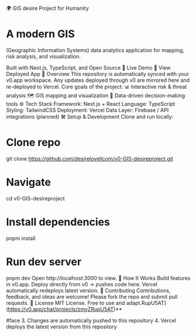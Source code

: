 🌍 GIS desire Project for Humanity

# A modern GIS 
(Geographic Information Systems) 
data analytics application for mapping, 
risk analysis, and visualization. 

Built with Next.js, TypeScript, and Open Source
🚀 Live Demo
🔗 View Deployed App
📖 Overview
This repository is automatically synced with your v0.app workspace. Any updates deployed through v0 are mirrored here and re-deployed to Vercel.
Core goals of the project:
📊 Interactive risk & threat analysis
🗺️ GIS mapping and visualization
🔎 Data-driven decision-making tools
⚙️ Tech Stack
Framework: Next.js + React
Language: TypeScript
Styling: TailwindCSS
Deployment: Vercel
Data Layer: Firebase / API integrations (planned)
🛠️ Setup & Development
Clone and run locally:
# Clone repo
git clone https://github.com/desirelovellcom/v0-GIS-desireproject.git

# Navigate
cd v0-GIS-desireproject

# Install dependencies
pnpm install

# Run dev server
pnpm dev
Open http://localhost:3000 to view.
📌 How It Works
Build features in v0.app.
Deploy directly from v0 → pushes code here.
Vercel automatically redeploys latest version.
🤝 Contributing
Contributions, feedback, and ideas are welcome!
Please fork the repo and submit pull requests.
📜 License
MIT License. Free to use and adapt.RupU5AT](https://v0.app/chat/projects/zmyZRupU5AT)**

#face
3. Changes are automatically pushed to this repository
4. Vercel deploys the latest version from this repository
